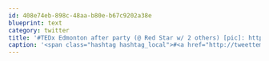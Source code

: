 ```yaml
---
id: 408e74eb-898c-48aa-b80e-b67c9202a38e
blueprint: text
category: twitter
title: '#TEDx Edmonton after party (@ Red Star w/ 2 others) [pic]: http://4sq.com/kGdgrK'
caption: '<span class="hashtag hashtag_local">#<a href="http://tweettemp.darylchymko.ca/?tag=tedx">TEDx</a> Edmonton after party (@ Red Star w/ 2 others) [pic]: http://4sq.com/kGdgrK'
---
```

